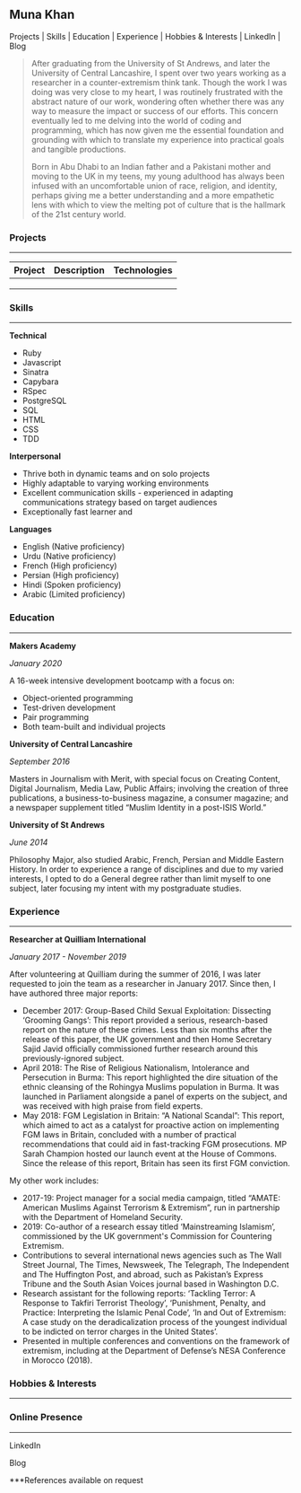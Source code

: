 ## Muna Khan

Projects | Skills | Education | Experience | Hobbies & Interests | LinkedIn | Blog

> After graduating from the University of St Andrews, and later the University of Central Lancashire, I spent over two years working as a researcher in a counter-extremism think tank. Though the work I was doing was very close to my heart, I was routinely frustrated with the abstract nature of our work, wondering often whether there was any way to measure the impact or success of our efforts. This concern eventually led to me delving into the world of coding and programming, which has now given me the essential foundation and grounding with which to translate my experience into practical goals and tangible productions. 
>
> Born in Abu Dhabi to an Indian father and a Pakistani mother and moving to the UK in my teens, my young adulthood has always been infused with an uncomfortable union of race, religion, and identity, perhaps giving me a better understanding and a more empathetic lens with which to view the melting pot of culture that is the hallmark of the 21st century world.



### Projects

------

| Project | Description | Technologies |
| ------- | ----------- | ------------ |
|         |             |              |
|         |             |              |
|         |             |              |



### Skills

------

**Technical**

- Ruby
- Javascript
- Sinatra
- Capybara
- RSpec
- PostgreSQL
- SQL
- HTML
- CSS
- TDD

**Interpersonal**

- Thrive both in dynamic teams and on solo projects
- Highly adaptable to varying working environments
- Excellent communication skills - experienced in adapting communications strategy based on target audiences
- Exceptionally fast learner and

**Languages**

- English (Native proficiency)
- Urdu (Native proficiency)
- French (High proficiency)
- Persian (High proficiency)
- Hindi (Spoken proficiency)
- Arabic (Limited proficiency)

### Education

------

**Makers Academy**

*January 2020*

A 16-week intensive development bootcamp with a focus on:

- Object-oriented programming
- Test-driven development
- Pair programming
- Both team-built and individual projects

**University of Central Lancashire**

*September 2016*

Masters in  Journalism with Merit, with special focus on Creating Content, Digital  Journalism, Media Law, Public Affairs; involving the creation of three  publications, a business-to-business magazine, a consumer magazine; and a  newspaper supplement titled “Muslim Identity in a post-ISIS World.”  

**University of St Andrews**

*June 2014*

Philosophy Major, also studied Arabic, French, Persian and Middle Eastern History. In order to experience a range of disciplines and due to my varied interests, I opted to do a General degree rather than limit myself to one subject, later focusing my intent with my postgraduate studies.  



### Experience

------

**Researcher at Quilliam International**

*January 2017 - November 2019*

After  volunteering at Quilliam during the summer of 2016, I was later requested to  join the team as a researcher in January 2017. Since then, I have authored  three major reports:

- December 2017: Group-Based Child Sexual Exploitation: Dissecting ‘Grooming Gangs’: This report provided a serious, research-based report on the nature of these crimes. Less than six months after the release of this paper, the UK government and then Home Secretary Sajid Javid officially commissioned further research around this previously-ignored subject.
- April 2018: The Rise of Religious  Nationalism, Intolerance and Persecution in Burma: This report highlighted the dire situation of the ethnic cleansing of the Rohingya Muslims population in Burma. It was  launched in Parliament alongside a panel of experts on the subject, and was  received with high praise from field experts.
- May 2018: FGM Legislation in Britain: “A National Scandal”: This report, which aimed to act as a catalyst for proactive action on implementing FGM laws in Britain, concluded with a number of practical recommendations that could aid in fast-tracking FGM prosecutions. MP Sarah Champion hosted our launch event at the House of Commons. Since the release of this report, Britain has seen its first FGM conviction.

My other  work includes:

- 2017-19: Project manager for a  social media campaign, titled “AMATE: American Muslims Against Terrorism  & Extremism”, run in partnership with the Department of Homeland Security.
- 2019: Co-author of a research  essay titled ‘Mainstreaming Islamism’, commissioned by the UK government's Commission for  Countering Extremism.
- Contributions to several international news agencies such as  The Wall Street Journal, The Times, Newsweek, The Telegraph, The Independent  and The Huffington Post, and abroad, such as Pakistan’s Express Tribune and  the South Asian Voices journal based in Washington D.C.
- Research assistant for the  following reports: ‘Tackling Terror: A Response to Takfiri Terrorist  Theology’, ‘Punishment, Penalty, and Practice: Interpreting the Islamic Penal  Code’, ‘In and Out of Extremism: A case study on the deradicalization process of the youngest individual to be indicted on terror charges in the United  States’.
- Presented in multiple  conferences and conventions on the framework of extremism, including at the  Department of Defense’s NESA Conference in Morocco (2018).

### Hobbies & Interests

------



### Online Presence

------

LinkedIn

Blog



***References available on request
